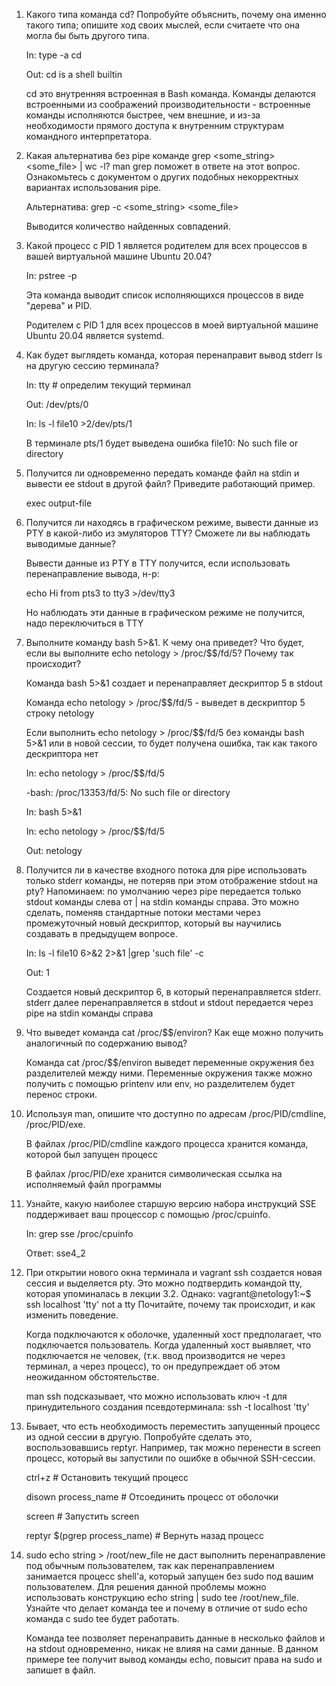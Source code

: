 1. Какого типа команда cd? Попробуйте объяснить, почему она именно такого типа; опишите ход своих мыслей, 
   если считаете что она могла бы быть другого типа.
   
   In:  type -a cd
   
   Out: cd is a shell builtin
	
   cd это внутренняя встроенная в Bash команда. Команды делаются встроенными из соображений производительности - встроенные команды
   исполняются быстрее, чем внешние, и из-за необходимости прямого доступа к внутренним структурам командного интерпретатора.

2. Какая альтернатива без pipe команде grep <some_string> <some_file> | wc -l? man grep поможет в ответе на этот вопрос. 
   Ознакомьтесь с документом о других подобных некорректных вариантах использования pipe.
   
   Альтернатива: grep -с <some_string> <some_file>
   
   Выводится количество найденных совпадений.

3. Какой процесс с PID 1 является родителем для всех процессов в вашей виртуальной машине Ubuntu 20.04?

	In: pstree -p
	
	Эта команда выводит список исполняющихся процессов в виде "дерева" и PID.
	
	Родителем с PID 1 для всех процессов в моей виртуальной машине Ubuntu 20.04 является systemd.

4. Как будет выглядеть команда, которая перенаправит вывод stderr ls на другую сессию терминала?

	In: tty           # определим текущий терминал
	
	Out: /dev/pts/0   
	
	In: ls -l file10 >2/dev/pts/1
	
	В терминале pts/1 будет выведена ошибка file10: No such file or directory

5. Получится ли одновременно передать команде файл на stdin и вывести ее stdout в другой файл? 
   Приведите работающий пример.

	exec <input-file >output-file

6. Получится ли находясь в графическом режиме, вывести данные из PTY в какой-либо из эмуляторов TTY? 
   Сможете ли вы наблюдать выводимые данные?

	Вывести данные из PTY в TTY получится, если использовать перенаправление вывода, н-р:	
	
	echo Hi from pts3 to tty3 >/dev/tty3
	
	Но наблюдать эти данные в графическом режиме не получится, надо переключиться в TTY

7. Выполните команду bash 5>&1. К чему она приведет? Что будет, если вы выполните echo netology > /proc/$$/fd/5? Почему так происходит?

   Команда bash 5>&1 создает и перенаправляет дескриптор 5 в stdout
	
   Команда echo netology > /proc/$$/fd/5 - выведет в дескриптор 5 строку netology
   
   Если выполнить echo netology > /proc/$$/fd/5 без команды bash 5>&1 или в новой сессии, 
   то будет получена ошибка, так как такого дескриптора нет
   
   In: echo netology > /proc/$$/fd/5
	
   -bash: /proc/13353/fd/5: No such file or directory
	
   In: bash 5>&1
	
   In: echo netology > /proc/$$/fd/5
	
   Out: netology

8. Получится ли в качестве входного потока для pipe использовать только stderr команды, не потеряв при этом отображение stdout на pty? 
   Напоминаем: по умолчанию через pipe передается только stdout команды слева от | на stdin команды справа. 
   Это можно сделать, поменяв стандартные потоки местами через промежуточный новый дескриптор, который вы научились создавать в предыдущем вопросе.
   
   In: ls -l file10 6>&2 2>&1 |grep 'such file' -c
	
   Out: 1
   
   Создается новый дескриптор 6, в который перенаправляется stderr. stderr далее перенаправляется в stdout и stdout передается через pipe на stdin команды справа

9. Что выведет команда cat /proc/$$/environ? Как еще можно получить аналогичный по содержанию вывод?
	
	Команда cat /proc/$$/environ выведет переменные окружения без разделителей между ними. 
	Переменные окружения также можно получить с помощью printenv или env, но разделителем будет перенос строки.

10. Используя man, опишите что доступно по адресам /proc/PID/cmdline, /proc/PID/exe.

	В файлах /proc/PID/cmdline каждого процесса хранится команда, которой был запущен процесс
	
	В файлах /proc/PID/exe хранится символическая ссылка на исполняемый файл программы

11. Узнайте, какую наиболее старшую версию набора инструкций SSE поддерживает ваш процессор с помощью /proc/cpuinfo.

	In: grep sse /proc/cpuinfo
	
	Ответ: sse4_2

12. При открытии нового окна терминала и vagrant ssh создается новая сессия и выделяется pty. 
    Это можно подтвердить командой tty, которая упоминалась в лекции 3.2. 
    Однако: vagrant@netology1:~$ ssh localhost 'tty'
			not a tty
	Почитайте, почему так происходит, и как изменить поведение.
	
	Когда подключаются к оболочке, удаленный хост предполагает, что подключается пользователь. Когда удаленный хост выявляет,
	что подключается не человек, (т.к. ввод производится не через терминал, а через процесс), то он предупреждает об этом неожиданном обстоятельстве.
    
	man ssh подсказывает, что можно использовать ключ -t для принудительного создания псевдотерминала:
	ssh -t localhost 'tty'

13. Бывает, что есть необходимость переместить запущенный процесс из одной сессии в другую. Попробуйте сделать это, воспользовавшись reptyr. 
    Например, так можно перенести в screen процесс, который вы запустили по ошибке в обычной SSH-сессии.
	
	ctrl+z                          # Остановить текущий процесс
	
	disown process_name           # Отсоединить процесс от оболочки
	
	screen                          # Запустить screen
	
	reptyr $(pgrep process_name)  # Вернуть назад процесс

14. sudo echo string > /root/new_file не даст выполнить перенаправление под обычным пользователем, так как перенаправлением занимается процесс shell'а, 
    который запущен без sudo под вашим пользователем. Для решения данной проблемы можно использовать конструкцию echo string | sudo tee /root/new_file. 
	Узнайте что делает команда tee и почему в отличие от sudo echo команда с sudo tee будет работать.
	
	Команда tee позволяет перенаправить данные в несколько файлов и на stdout одновременно, никак не влияя на сами данные. 
	В данном примере tee получит вывод команды echo, повысит права на sudo и запишет в файл.
